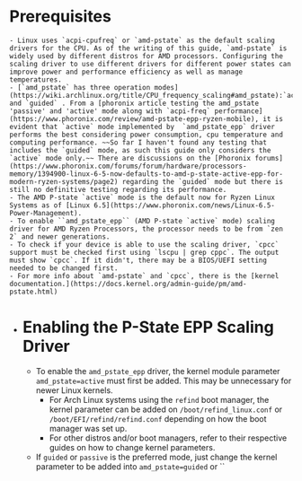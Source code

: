 # Prerequisites
	- Linux uses `acpi-cpufreq` or `amd-pstate` as the default scaling drivers for the CPU. As of the writing of this guide, `amd-pstate` is widely used by different distros for AMD processors. Configuring the scaling driver to use different drivers for different power states can improve power and performance efficiency as well as manage temperatures.
	- [`amd_pstate` has three operation modes](https://wiki.archlinux.org/title/CPU_frequency_scaling#amd_pstate):`active`,`passive` and `guided` . From a [phoronix article testing the amd_pstate 'passive' and 'active' mode along with `acpi-freq` performance](https://www.phoronix.com/review/amd-pstate-epp-ryzen-mobile), it is evident that `active` mode implemented by  `amd_pstate_epp` driver performs the best considering power consumption, cpu temperature and  computing performance. ~~So far I haven't found any testing that includes the `guided` mode, as such this guide only considers the `active` mode only.~~ There are discussions on the [Phoronix forums](https://www.phoronix.com/forums/forum/hardware/processors-memory/1394900-linux-6-5-now-defaults-to-amd-p-state-active-epp-for-modern-ryzen-systems/page2) regarding the `guided` mode but there is still no definitive testing regarding its performance.
	- The AMD P-state `active` mode is the default now for Ryzen Linux Systems as of [Linux 6.5](https://www.phoronix.com/news/Linux-6.5-Power-Management).
	- To enable ``amd_pstate_epp`` (AMD P-state `active` mode) scaling driver for AMD Ryzen Processors, the processor needs to be from `zen 2` and newer generations.
	- To check if your device is able to use the scaling driver, `cpcc` support must be checked first using `lscpu | grep cppc`. The output must show `cpcc`. If it didn't, there may be a BIOS/UEFI setting needed to be changed first.
	- For more info about `amd-pstate` and `cpcc`, there is the [kernel documentation.](https://docs.kernel.org/admin-guide/pm/amd-pstate.html)
- # Enabling the P-State EPP Scaling Driver
	- To enable the `amd_pstate_epp` driver, the kernel module parameter `amd_pstate=active` must first be added. This may be unnecessary for newer Linux kernels.
		- For Arch Linux systems using the `refind` boot manager, the kernel parameter can be added on `/boot/refind_linux.conf` or `/boot/EFI/refind/refind.conf` depending on how the boot manager was set up.
		- For other distros and/or boot managers, refer to their respective guides on how to change kernel parameters.
	- If `guided` or `passive` is the preferred mode, just change the kernel parameter to be added into `amd_pstate=guided` or ``